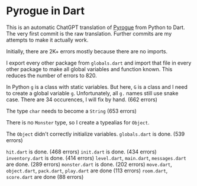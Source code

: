 Pyrogue in Dart
===============

This is an automatic ChatGPT translation of [Pyrogue](https://github.com/sma/pyrogue) from Python to Dart. The very first commit is the raw translation. Further commits are my attempts to make it actually work.

Initially, there are 2K+ errors mostly because there are no imports.

I export every other package from `globals.dart` and import that file in every other package to make all global variables and function known. This reduces the number of errors to 820.

In Python `g` is a class with static variables. But here, `G` is a class and I need to create a global variable `g`. Unfortunately, all `g.` names still use snake case. There are 34 occurences, I will fix by hand. (662 errors)

The type `char` needs to become a `String` (653 errors)

There is no `Monster` type, so I create a typealias for `Object`.

The `Object` didn't correctly initialize variables. `globals.dart` is done. (539 errors)

`hit.dart` is done. (468 errors)
`init.dart` is done. (434 errors)
`inventory.dart` is done. (414 errors)
`level.dart`, `main.dart`, `messages.dart` are done. (289 errors)
`monster.dart` is done. (202 errors)
`move.dart`, `object.dart`, `pack.dart`, `play.dart` are done (113 errors)
`room.dart`, `score.dart` are done (88 errors)
